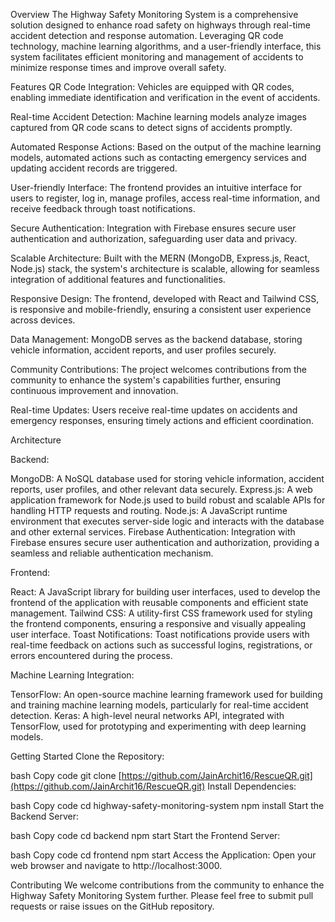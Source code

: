 Overview
The Highway Safety Monitoring System is a comprehensive solution designed to enhance road safety on highways through real-time accident detection and response automation. Leveraging QR code technology, machine learning algorithms, and a user-friendly interface, this system facilitates efficient monitoring and management of accidents to minimize response times and improve overall safety.

Features
QR Code Integration: Vehicles are equipped with QR codes, enabling immediate identification and verification in the event of accidents.

Real-time Accident Detection: Machine learning models analyze images captured from QR code scans to detect signs of accidents promptly.

Automated Response Actions: Based on the output of the machine learning models, automated actions such as contacting emergency services and updating accident records are triggered.

User-friendly Interface: The frontend provides an intuitive interface for users to register, log in, manage profiles, access real-time information, and receive feedback through toast notifications.

Secure Authentication: Integration with Firebase ensures secure user authentication and authorization, safeguarding user data and privacy.

Scalable Architecture: Built with the MERN (MongoDB, Express.js, React, Node.js) stack, the system's architecture is scalable, allowing for seamless integration of additional features and functionalities.

Responsive Design: The frontend, developed with React and Tailwind CSS, is responsive and mobile-friendly, ensuring a consistent user experience across devices.

Data Management: MongoDB serves as the backend database, storing vehicle information, accident reports, and user profiles securely.

Community Contributions: The project welcomes contributions from the community to enhance the system's capabilities further, ensuring continuous improvement and innovation.

Real-time Updates: Users receive real-time updates on accidents and emergency responses, ensuring timely actions and efficient coordination.

Architecture

Backend:

MongoDB: A NoSQL database used for storing vehicle information, accident reports, user profiles, and other relevant data securely.
Express.js: A web application framework for Node.js used to build robust and scalable APIs for handling HTTP requests and routing.
Node.js: A JavaScript runtime environment that executes server-side logic and interacts with the database and other external services.
Firebase Authentication: Integration with Firebase ensures secure user authentication and authorization, providing a seamless and reliable authentication mechanism.

Frontend:

React: A JavaScript library for building user interfaces, used to develop the frontend of the application with reusable components and efficient state management.
Tailwind CSS: A utility-first CSS framework used for styling the frontend components, ensuring a responsive and visually appealing user interface.
Toast Notifications: Toast notifications provide users with real-time feedback on actions such as successful logins, registrations, or errors encountered during the process.

Machine Learning Integration:

TensorFlow: An open-source machine learning framework used for building and training machine learning models, particularly for real-time accident detection.
Keras: A high-level neural networks API, integrated with TensorFlow, used for prototyping and experimenting with deep learning models.

Getting Started
Clone the Repository:

bash
Copy code
git clone [https://github.com/JainArchit16/RescueQR.git](https://github.com/JainArchit16/RescueQR.git)
Install Dependencies:

bash
Copy code
cd highway-safety-monitoring-system
npm install
Start the Backend Server:

bash
Copy code
cd backend
npm start
Start the Frontend Server:

bash
Copy code
cd frontend
npm start
Access the Application:
Open your web browser and navigate to http://localhost:3000.

Contributing
We welcome contributions from the community to enhance the Highway Safety Monitoring System further. Please feel free to submit pull requests or raise issues on the GitHub repository.
